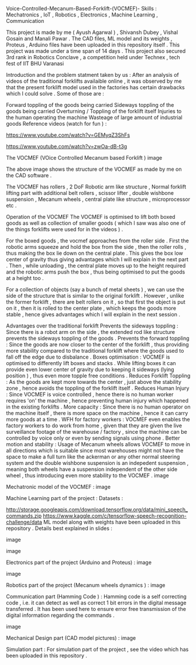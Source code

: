 Voice-Controlled-Mecanum-Based-Forklift-(VOCMEF)-
Skills : Mechatronics , IoT , Robotics , Electronics , Machine Learning , Communication

This project is made by me ( Ayush Agarwal ) , Shivansh Dubey , Vishal Gosain and Manali Pawar . The CAD files, ML model and its weights , Proteus , Arduino files have been uploaded in this repository itself . This project was made under a time span of 14 days . This project also secured 3rd rank in Robotics Conclave , a competition held under Technex , tech fest of IIT BHU Varanasi

Introduction and the problem statment taken by us :
After an analysis of videos of the traditional forklifts availaible online , it was observed by me that the present forklift model used in the factories has certain drawbacks which I could solve . Some of those are :

Forward toppling of the goods being carried
Sideways toppling of the goods being carried
Overturning / Toppling of the forklift itself
Injuries to the human operating the machine
Wasteage of large amount of industrial goods
Reference videos (watch for fun ) :

https://www.youtube.com/watch?v=GEMyqZ3ShFs

https://www.youtube.com/watch?v=zwOa-dB-t3g

The VOCMEF (VOice Controlled Mecanum based Forklift )
image

The above image shows the structure of the VOCMEF as made by me on the CAD software .

The VOCMEF has rollers , 2 DoF Robotic arm like structure , Normal forklift lifting part with additional belt rollers , scissor lifter , double wishbone suspension , Mecanum wheels , central plate like structure , microprocessor etc .

Operation of the VOCMEF
The VOCMEF is optimised to lift both boxed goods as well as collection of smaller goods ( which I saw was also one of the things forklifts were used for in the videos ) .

For the boxed goods , the vocmef approaches from the roller side . First the robotic arms squeeze and hold the box from the side , then the roller rolls , thus making the box lie down on the central plate . This gives the box low center of gravity thus giving advantages which I will explain in the next part . Then , while unloading , the central plate moves up to the height required and the robotic arms push the box , thus being optimised to put the goods at a height too .

For a collection of objects (say a bunch of metal sheets ) , we can use the side of the structure that is similar to the original forklift . However , unlike the former forklift , there are belt rollers on it , so that first the object is put on it , then it is rolled to the center plate , which keeps the goods more stable , hence gives advantages which I will explain in the next session .

Advantages over the traditional forklift
Prevents the sideways toppling : Since there is a robot arm on the side , the extended rod like structure prevents the sideways toppling of the goods .
Prevents the forward toppling : Since the goods are now closer to the center of the forklift , thus providing more stability compared to the traditional forklift where the goods used to fall off the edge due to disbalance .
Boxes optimisation : VOCMEF is optimised to differently lift boxes and stacks . While lifting boxes it can provide even lower center of gravity due to keeping it sideways (lying position ) , thus even more topple free conditions .
Reduces Forklift Toppling : As the goods are kept more towards the center , just above the stability zone , hence avoids the toppling of the forklift itself .
Reduces Human Injury : Since VOCMEF is voice controlled , hence there is no human worker requires 'on' the machine , hence preventing human injury which happened in the existing forklifts .
More capacity : Since there is no human operator on the machine itself , there is more space on the machine , hence it can carry more goods at a time .
WFH for factory workers : VOCMEF even enables the factory workers to do work from home , given that they are given the live surveillance footage of the warehouse / factory , since the machine can be controlled by voice only or even by sending signals using phone .
Better motion and stability : Usage of Mecanum wheels allows VOCMEF to move in all directions which is suitable since most warehouses might not have the space to make a full turn like the ackerman or any other normal steering system and the double wishbone suspension is an indepedent suspension , meaning both wheels have a suspension independent of the other side wheel , thus introducing even more stability to the VOCMEF .
image

Mechatronic model of the VOCMEF :
image

Machine Learning part of the project :
Datasets :

http://storage.googleapis.com/download.tensorflow.org/data/mini_speech_commands.zip
https://www.kaggle.com/c/tensorflow-speech-recognition-challenge/data
ML model along with weights have been uploaded in this repository . Details best explained in slides :

image

image

Electronics part of the project (Arduino and Proteus) :
image

image

Robotics part of the project (Mecanum wheels dynamics ) :
image

Communication part (Hamming Code ) :
Hamming code is a self correcting code , i.e. it can detect as well as correct 1 bit errors in the digital message transferred . It has been used here to ensure error free transmission of the digital information regarding the commands .

image

Mechanical Design part (CAD model pictures) :
image

Simulation part :
For simulation part of the project , see the video which has been uploaded in this repository .
